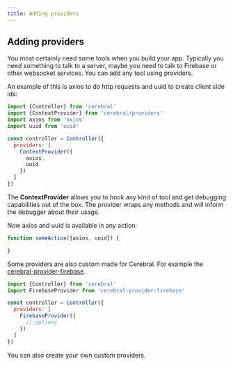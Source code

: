 ```yaml
---
title: Adding providers
---
```


## Adding providers

You most certainly need some tools when you build your app. Typically you need something to talk to a server, maybe you need to talk to Firebase or other websocket services. You can add any tool using providers.

An example of this is axios to do http requests and uuid to create client side ids:

```js
import {Controller} from 'cerebral'
import {ContextProvider} from 'cerebral/providers'
import axios from 'axios'
import uuid from 'uuid'

const controller = Controller({
  providers: [
    ContextProvider({
      axios,
      uuid
    })
  ]
})
```

The **ContextProvider** allows you to hook any kind of tool and get debugging capabilities out of the box. The provider wraps any methods and will inform the debugger about their usage.

Now axios and uuid is available in any action:

```js
function someAction({axios, uuid}) {

}
```

Some providers are also custom made for Cerebral. For example the [cerebral-provider-firebase](https://github.com/cerebral/cerebral/tree/master/packages/cerebral-provider-firebase).

```js
import {Controller} from 'cerebral'
import FirebaseProvider from 'cerebral-provider-firebase'

const controller = Controller({
  providers: [
    FirebaseProvider({
      // options
    })
  ]
})
```

You can also create your own custom providers.
